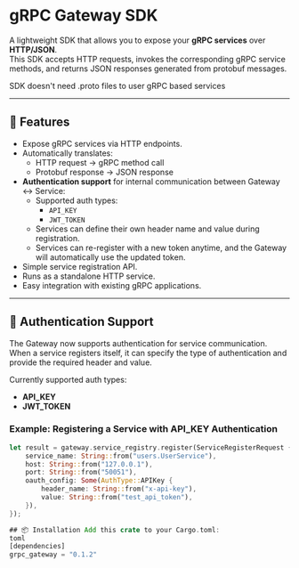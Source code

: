# gRPC Gateway SDK

A lightweight SDK that allows you to expose your **gRPC services** over **HTTP/JSON**.  
This SDK accepts HTTP requests, invokes the corresponding gRPC service methods, and returns JSON responses generated from protobuf messages.

SDK doesn't need .proto files to user gRPC based services

---

## 🚀 Features
- Expose gRPC services via HTTP endpoints.
- Automatically translates:
  - HTTP request → gRPC method call
  - Protobuf response → JSON response
- **Authentication support** for internal communication between Gateway ↔ Service:
  - Supported auth types:
    - `API_KEY`
    - `JWT_TOKEN`
  - Services can define their own header name and value during registration.
  - Services can re-register with a new token anytime, and the Gateway will automatically use the updated token.
- Simple service registration API.
- Runs as a standalone HTTP service.
- Easy integration with existing gRPC applications.

---

## 🔑 Authentication Support

The Gateway now supports authentication for service communication.  
When a service registers itself, it can specify the type of authentication and provide the required header and value.

Currently supported auth types:
- **API_KEY**
- **JWT_TOKEN**

### Example: Registering a Service with API_KEY Authentication

```rust
let result = gateway.service_registry.register(ServiceRegisterRequest {
    service_name: String::from("users.UserService"),
    host: String::from("127.0.0.1"),
    port: String::from("50051"), 
    oauth_config: Some(AuthType::APIKey {
        header_name: String::from("x-api-key"),
        value: String::from("test_api_token"),
    }),
});

## 📦 Installation Add this crate to your Cargo.toml:
toml
[dependencies]
grpc_gateway = "0.1.2"

